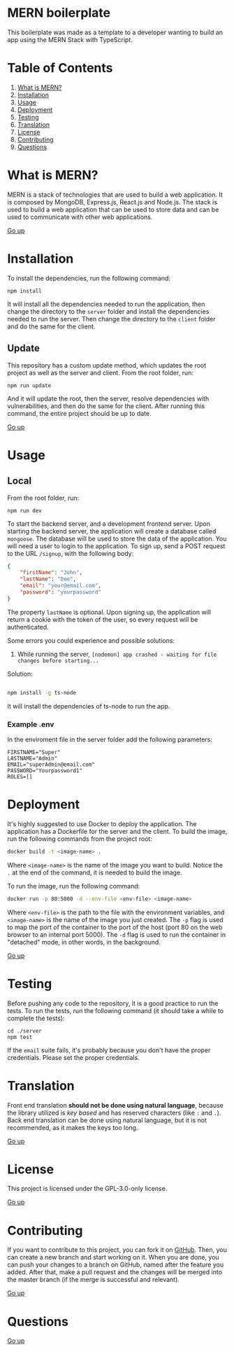 # MERN boilerplate

This boilerplate was made as a template to a developer wanting to build an app using the MERN Stack with TypeScript.

# Table of Contents

1. [What is MERN?](#what-is-mern)
1. [Installation](#installation)
1. [Usage](#usage)
1. [Deployment](#deployment)
1. [Testing](#testing)
1. [Translation](#translation)
1. [License](#license)
1. [Contributing](#contributing)
1. [Questions](#questions)

# What is MERN?

MERN is a stack of technologies that are used to build a web application. It is composed by MongoDB, Express.js, React.js and Node.js. The stack is used to build a web application that can be used to store data and can be used to communicate with other web applications.

[Go up](#table-of-contents)

# Installation

To install the dependencies, run the following command:

```
npm install
```

It will install all the dependencies needed to run the application, then change the directory to the `server` folder and install the dependencies needed to run the server. Then change the directory to the `client` folder and do the same for the client.

## Update

This repository has a custom update method, which updates the root project as well as the server and client. From the root folder, run:

```
npm run update
```

And it will update the root, then the server, resolve dependencies with vulnerabilities, and then do the same for the client. After running this command, the entire project should be up to date.

[Go up](#table-of-contents)

# Usage

## Local

From the root folder, run:

```
npm run dev
```

To start the backend server, and a development frontend server. Upon starting the backend server, the application will create a database called `mongoose`. The database will be used to store the data of the application. You will need a user to login to the application. To sign up, send a POST request to the URL `/signup`, with the following body:

```json
{
    "firstName": "John",
    "lastName": "Doe",
    "email": "your@email.com",
    "password": "yourpassword"
}
```

The property `lastName` is optional. Upon signing up, the application will return a cookie with the token of the user, so every request will be authenticated.

Some errors you could experience and possible solutions:

1. While running the server, `[nodemon] app crashed - waiting for file changes before starting...`

Solution:

```bash

npm install -g ts-node
```

It will install the dependencies of ts-node to run the app.

### Example .env

In the enviroment file in the server folder add the following parameters:

```text
FIRSTNAME="Super"
LASTNAME="Admin"
EMAIL="superAdmin@email.com"
PASSWORD="Yourpassword1"
ROLES=[]
```

# Deployment

It's highly suggested to use Docker to deploy the application. The application has a Dockerfile for the server and the client. To build the image, run the following commands from the project root:

```bash
docker build -t <image-name> .
```

Where `<image-name>` is the name of the image you want to build. Notice the `.` at the end of the command, it is needed to build the image.

To run the image, run the following command:

```bash
docker run -p 80:5000 -d --env-file <env-file> <image-name>
```

Where `<env-file>` is the path to the file with the environment variables, and `<image-name>` is the name of the image you just created. The `-p` flag is used to map the port of the container to the port of the host (port 80 on the web browser to an internal port 5000). The `-d` flag is used to run the container in "detached" mode, in other words, in the background.

[Go up](#table-of-contents)

# Testing

Before pushing any code to the repository, it is a good practice to run the tests. To run the tests, run the following command (it should take a while to complete the tests):

```
cd ./server
npm test
```

If the `email` suite fails, it's probably because you don't have the proper credentials. Please set the proper credentials.

# Translation

Front end translation **should not be done using natural language**, because the library utilized is _key based_ and has reserved characters (like `:` and `.`). Back end translation can be done using natural language, but it is not recommended, as it makes the keys too long.

[Go up](#table-of-contents)

# License

This project is licensed under the GPL-3.0-only license.

[Go up](#table-of-contents)

# Contributing

If you want to contribute to this project, you can fork it on [GitHub](https://github.com/AdrianCarreno/MERN-Boilerplate). Then, you can create a new branch and start working on it. When you are done, you can push your changes to a branch on GitHub, named after the feature you added. After that, make a pull request and the changes will be merged into the master branch (if the merge is successful and relevant).

[Go up](#table-of-contents)

# Questions

[Go up](#table-of-contents)
